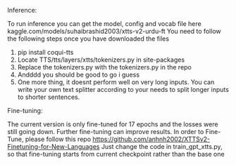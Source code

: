 Inference:

To run inference you can get the model, config and vocab file here kaggle.com/models/suhaibrashid2003/xtts-v2-urdu-ft
You need to follow the following steps once you have downloaded the files
1) pip install coqui-tts
2) Locate TTS/tts/layers/xtts/tokenizers.py in site-packages
3) Replace the tokenizers.py with the tokenizers.py in the repo
4) Andddd you should be good to go i guess
5) One more thing, it doesnt perform well on very long inputs. You can write your own text splitter according to your needs to split longer inputs to shorter sentences.


Fine-tuning:

The current version is only fine-tuned for 17 epochs and the losses were still going down. Further fine-tuning can improve results.
In order to Fine-Tune, please follow this repo https://github.com/anhnh2002/XTTSv2-Finetuning-for-New-Languages
Just change the code in train_gpt_xtts.py, so that fine-tuning starts from current checkpoint rather than the base one
